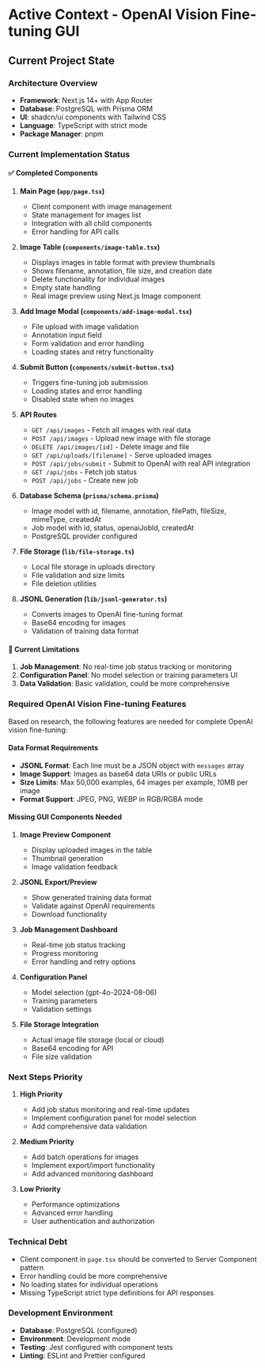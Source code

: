 # Active Context - OpenAI Vision Fine-tuning GUI

## Current Project State

### Architecture Overview

- **Framework**: Next.js 14+ with App Router
- **Database**: PostgreSQL with Prisma ORM
- **UI**: shadcn/ui components with Tailwind CSS
- **Language**: TypeScript with strict mode
- **Package Manager**: pnpm

### Current Implementation Status

#### ✅ Completed Components

1. **Main Page (`app/page.tsx`)**

   - Client component with image management
   - State management for images list
   - Integration with all child components
   - Error handling for API calls

2. **Image Table (`components/image-table.tsx`)**

   - Displays images in table format with preview thumbnails
   - Shows filename, annotation, file size, and creation date
   - Delete functionality for individual images
   - Empty state handling
   - Real image preview using Next.js Image component

3. **Add Image Modal (`components/add-image-modal.tsx`)**

   - File upload with image validation
   - Annotation input field
   - Form validation and error handling
   - Loading states and retry functionality

4. **Submit Button (`components/submit-button.tsx`)**

   - Triggers fine-tuning job submission
   - Loading states and error handling
   - Disabled state when no images

5. **API Routes**

   - `GET /api/images` - Fetch all images with real data
   - `POST /api/images` - Upload new image with file storage
   - `DELETE /api/images/[id]` - Delete image and file
   - `GET /api/uploads/[filename]` - Serve uploaded images
   - `POST /api/jobs/submit` - Submit to OpenAI with real API integration
   - `GET /api/jobs` - Fetch job status
   - `POST /api/jobs` - Create new job

6. **Database Schema (`prisma/schema.prisma`)**
   - Image model with id, filename, annotation, filePath, fileSize, mimeType, createdAt
   - Job model with id, status, openaiJobId, createdAt
   - PostgreSQL provider configured

7. **File Storage (`lib/file-storage.ts`)**
   - Local file storage in uploads directory
   - File validation and size limits
   - File deletion utilities

8. **JSONL Generation (`lib/jsonl-generator.ts`)**
   - Converts images to OpenAI fine-tuning format
   - Base64 encoding for images
   - Validation of training data format

#### 🔄 Current Limitations

1. **Job Management**: No real-time job status tracking or monitoring
2. **Configuration Panel**: No model selection or training parameters UI
3. **Data Validation**: Basic validation, could be more comprehensive

### Required OpenAI Vision Fine-tuning Features

Based on research, the following features are needed for complete OpenAI vision fine-tuning:

#### Data Format Requirements

- **JSONL Format**: Each line must be a JSON object with `messages` array
- **Image Support**: Images as base64 data URIs or public URLs
- **Size Limits**: Max 50,000 examples, 64 images per example, 10MB per image
- **Format Support**: JPEG, PNG, WEBP in RGB/RGBA mode

#### Missing GUI Components Needed

1. **Image Preview Component**

   - Display uploaded images in the table
   - Thumbnail generation
   - Image validation feedback

2. **JSONL Export/Preview**

   - Show generated training data format
   - Validate against OpenAI requirements
   - Download functionality

3. **Job Management Dashboard**

   - Real-time job status tracking
   - Progress monitoring
   - Error handling and retry options

4. **Configuration Panel**

   - Model selection (gpt-4o-2024-08-06)
   - Training parameters
   - Validation settings

5. **File Storage Integration**
   - Actual image file storage (local or cloud)
   - Base64 encoding for API
   - File size validation

### Next Steps Priority

1. **High Priority**

   - Add job status monitoring and real-time updates
   - Implement configuration panel for model selection
   - Add comprehensive data validation

2. **Medium Priority**

   - Add batch operations for images
   - Implement export/import functionality
   - Add advanced monitoring dashboard

3. **Low Priority**
   - Performance optimizations
   - Advanced error handling
   - User authentication and authorization

### Technical Debt

- Client component in `page.tsx` should be converted to Server Component pattern
- Error handling could be more comprehensive
- No loading states for individual operations
- Missing TypeScript strict type definitions for API responses

### Development Environment

- **Database**: PostgreSQL (configured)
- **Environment**: Development mode
- **Testing**: Jest configured with component tests
- **Linting**: ESLint and Prettier configured
